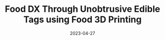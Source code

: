 ---
title: "Food DX Through Unobtrusive Edible Tags using Food 3D Printing"
authors:
- Parinya Punpongsanon
- Yamato Miyatake
- Daisuke Iwai
- Kosuke Sato

date: "2023-04-27"
doi: ""

# Schedule page publish date (NOT publication's date).
publishDate: "2023-10-27"

# Publication type.
# Legend: 
# 0 = Uncategorized
# 1 = Journal paper 
# 2 = Journal JP
# 3 = Conference Oral
# 4 = Conference demo
# 5 = Conference jp
# 6 = Book
# 7 = Book section
# 8 = Patent
# 9 = Press
publication_types: ["1"]

# Publication name and optional abbreviated publication name.
publication: "The ACM Symposium on User Interface Software and Technology (UIST)"
#publication_short: "UIST 2022"

# Summary. An optional shortened abstract.
summary: 
tags:
featured: true
url_pdf: "https://www.dropbox.com/s/0v4rypppd5t4pc8/UIST_2022_Interiqr_Miyatake.pdf?dl=0"

# Featured image
# To use, add an image named `featured.jpg/png` to your page's folder. 


# Associated Projects (optional).
#   Associate this publication with one or more of your projects.
#   Simply enter your project's folder or file name without extension.
#   E.g. `internal-project` references `content/project/internal-project/index.md`.
#   Otherwise, set `projects: []`.
projects: 
- interiqr

# Slides (optional).
#   Associate this publication with Markdown slides.
#   Simply enter your slide deck's filename without extension.
#   E.g. `slides: "example"` references `content/slides/example/index.md`.
#   Otherwise, set `slides: ""`.
# slides: example
---